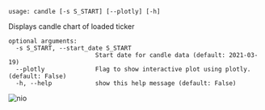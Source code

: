 ```
usage: candle [-s S_START] [--plotly] [-h]
```

Displays candle chart of loaded ticker

```
optional arguments:
  -s S_START, --start_date S_START
                        Start date for candle data (default: 2021-03-19)
  --plotly              Flag to show interactive plot using plotly. (default: False)
  -h, --help            show this help message (default: False)
```

![nio](https://user-images.githubusercontent.com/25267873/111053397-4d609e00-845b-11eb-9c94-89b8892a8e81.png)
